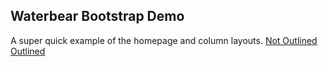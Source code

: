 ## Waterbear Bootstrap Demo
A super quick example of the homepage and column layouts.
[Not Outlined]()
[Outlined]()
